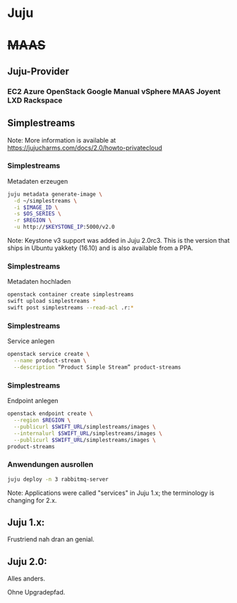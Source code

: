 <!-- .slide: data-background-image="images/juju-logo.svg" data-background-size="contain" -->


# Juju
# ~~MAAS~~ <!-- .element: class="fragment" -->


## Juju-Provider

### EC2 Azure **OpenStack** Google **Manual** vSphere MAAS Joyent LXD **Rackspace**


## Simplestreams

Note: More information is available at https://jujucharms.com/docs/2.0/howto-privatecloud


### Simplestreams

Metadaten erzeugen

```bash
juju metadata generate-image \
  -d ~/simplestreams \
  -i $IMAGE_ID \
  -s $OS_SERIES \
  -r $REGION \
  -u http://$KEYSTONE_IP:5000/v2.0
```

Note: Keystone v3 support was added in Juju 2.0rc3. This is the
version that ships in Ubuntu yakkety (16.10) and is also available
from a PPA.


### Simplestreams

Metadaten hochladen

```bash
openstack container create simplestreams
swift upload simplestreams *
swift post simplestreams --read-acl .r:*
```


### Simplestreams

Service anlegen

```bash
openstack service create \
  --name product-stream \
  --description “Product Simple Stream” product-streams
```


### Simplestreams

Endpoint anlegen

```bash
openstack endpoint create \
  --region $REGION \
  --publicurl $SWIFT_URL/simplestreams/images \
  --internalurl $SWIFT_URL/simplestreams/images \
  --publicurl $SWIFT_URL/simplestreams/images \
product-streams
```


### Anwendungen ausrollen
```bash
juju deploy -n 3 rabbitmq-server
```


Note: Applications were called "services" in Juju 1.x; the terminology
is changing for 2.x.


## Juju 1.x:

Frustriend nah dran an genial.


## Juju 2.0:

Alles anders.

Ohne Upgradepfad.  <!-- .element: class="fragment" -->